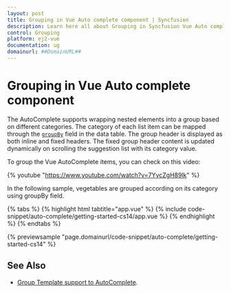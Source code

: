 ```yaml
---
layout: post
title: Grouping in Vue Auto complete component | Syncfusion
description: Learn here all about Grouping in Syncfusion Vue Auto complete component of Syncfusion Essential JS 2 and more.
control: Grouping 
platform: ej2-vue
documentation: ug
domainurl: ##DomainURL##
---
```


# Grouping in Vue Auto complete component

The AutoComplete supports wrapping nested elements into a group based on different categories. The category of each list item can be mapped through the [`groupBy`](https://ej2.syncfusion.com/vue/documentation/api/auto-complete/#groupby) field in the data table. The group header is displayed as both inline and fixed headers. The fixed group header content is updated dynamically on scrolling the suggestion list with its category value.

To group the Vue AutoComplete items, you can check on this video:

{% youtube "https://www.youtube.com/watch?v=7YycZgH89lk" %}

In the following sample, vegetables are grouped according on its category using groupBy field.

{% tabs %}
{% highlight html tabtitle="app.vue" %}
{% include code-snippet/auto-complete/getting-started-cs14/app.vue %}
{% endhighlight %}
{% endtabs %}
        
{% previewsample "page.domainurl/code-snippet/auto-complete/getting-started-cs14" %}

## See Also

* [Group Template support to AutoComplete](./templates#group-template).